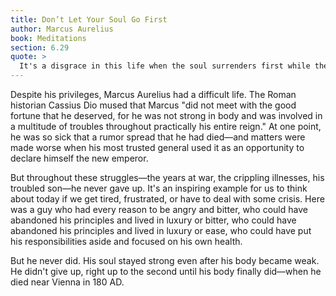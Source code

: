 ```yaml
---
title: Don’t Let Your Soul Go First
author: Marcus Aurelius
book: Meditations
section: 6.29
quote: >
  It's a disgrace in this life when the soul surrenders first while the body refuses to.
---
```


Despite his privileges, Marcus Aurelius had a difficult life. The Roman historian Cassius Dio mused that Marcus "did not meet with the good fortune that he deserved, for he was not strong in body and was involved in a multitude of troubles throughout practically his entire reign." At one point, he was so sick that a rumor spread that he had died—and matters were made worse when his most trusted general used it as an opportunity to declare himself the new emperor.

But throughout these struggles—the years at war, the crippling illnesses, his troubled son—he never gave up. It's an inspiring example for us to think about today if we get tired, frustrated, or have to deal with some crisis. Here was a guy who had every reason to be angry and bitter, who could have abandoned his principles and lived in luxury or bitter, who could have abandoned his principles and lived in luxury or ease, who could have put his responsibilities aside and focused on his own health.

But he never did. His soul stayed strong even after his body became weak. He didn't give up, right up to the second until his body finally did—when he died near Vienna in 180 AD.
